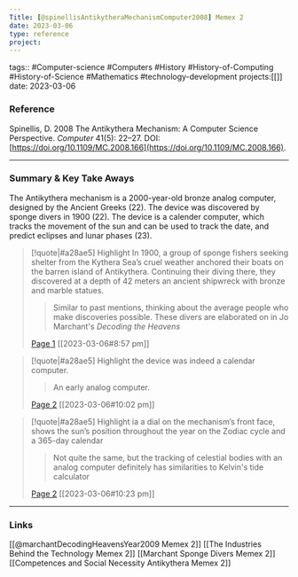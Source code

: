 ```yaml
---
Title: [@spinellisAntikytheraMechanismComputer2008] Memex 2
date: 2023-03-06
type: reference
project:
---
```


tags:: #Computer-science #Computers #History #History-of-Computing #History-of-Science #Mathematics #technology-development 
projects:[[]]
date: 2023-03-06

### Reference 

Spinellis, D. 2008 The Antikythera Mechanism: A Computer Science Perspective. _Computer_ 41(5): 22–27. DOI: [https://doi.org/10.1109/MC.2008.166](https://doi.org/10.1109/MC.2008.166).

---

### Summary & Key Take Aways

The Antikythera mechanism is a 2000-year-old bronze analog computer, designed by the Ancient Greeks (22). The device was discovered by sponge divers in 1900 (22). The device is a calender computer, which tracks the movement of the sun and can be used to track the date, and predict eclipses and lunar phases (23).

> [!quote|#a28ae5] Highlight
> In 1900, a group of sponge fishers seeking shelter from the Kythera Sea’s cruel weather anchored their boats on the barren island of Antikythera. Continuing their diving there, they discovered at a depth of 42 meters an ancient shipwreck with bronze and marble statues.
>
>> Similar to past mentions, thinking about the average people who make discoveries possible. These divers are elaborated on in Jo Marchant's <i>Decoding the Heavens</i>
>
> [Page 1](zotero://open-pdf/library/items/J39GRH9J?page=1) [[2023-03-06#8:57 pm]]

> [!quote|#a28ae5] Highlight
> the device was indeed a calendar computer.
>
>> An early analog computer.
>
> [Page 2](zotero://open-pdf/library/items/J39GRH9J?page=2) [[2023-03-06#10:02 pm]]

> [!quote|#a28ae5] Highlight
> ia a dial on the mechanism’s front face, shows the sun’s position throughout the year on the Zodiac cycle and a 365-day calendar
>
>> Not quite the same, but the tracking of celestial bodies with an analog computer definitely has similarities to Kelvin's tide calculator
>
> [Page 2](zotero://open-pdf/library/items/J39GRH9J?page=2) [[2023-03-06#10:23 pm]]


--- 

### Links
[[@marchantDecodingHeavensYear2009 Memex 2]]
[[The Industries Behind the Technology Memex 2]]
[[Marchant Sponge Divers Memex 2]]
[[Competences and Social Necessity Antikythera Memex 2]]